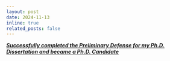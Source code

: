 ```yaml
---
layout: post
date: 2024-11-13
inline: true
related_posts: false
---
```


<u><i><b>Successfully completed the Preliminary Defense for my Ph.D. Dissertation and became a Ph.D. Candidate</b></i></u>